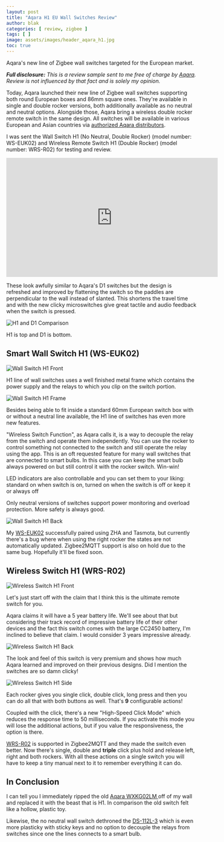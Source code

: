 ```yaml
---
layout: post
title: "Aqara H1 EU Wall Switches Review"
author: blak
categories: [ review, zigbee ]
tags: [ ]
image: assets/images/header_aqara_h1.jpg
toc: true
---
```


Aqara's new line of Zigbee wall switches targeted for the European market.

_**Full disclosure:** This is a review sample sent to me free of charge by [Aqara](https://www.aqara.com/eu/home.html). Review is not influenced by that fact and is solely my opinion._

Today, Aqara launched their new line of Zigbee wall switches supporting both round European boxes and 86mm square ones. They're available in single and double rocker versions, both additionally available as no neutral and neutral options. Alongside those, Aqara bring a wireless double rocker remote switch in the same design. All switches will be available in various European and Asian countries via [authorized Aqara distributors](https://www.aqara.com/en/where-to-buy.html).

I was sent the Wall Switch H1 (No Neutral, Double Rocker) (model number: WS-EUK02) and Wireless Remote Switch H1 (Double Rocker) (model number: WRS-R02) for testing and review.

<iframe width="560" height="315" src="https://www.youtube.com/embed/0b_nviMx3XY?controls=0" title="YouTube video player" frameborder="0" allow="accelerometer; autoplay; clipboard-write; encrypted-media; gyroscope; picture-in-picture" allowfullscreen></iframe>

These look awfully similar to Aqara's D1 switches but the design is refreshed and improved by flattening the switch so the paddles are perpendicular to the wall instead of slanted. This shortens the travel time and with the new clicky microswitches give great tactile and audio feedback when the switch is pressed.

![H1 and D1 Comparison](/assets/images/aqara_h1/comparison.jpg)

H1 is top and D1 is bottom.

## Smart Wall Switch H1 (WS-EUK02)

![Wall Switch H1 Front](/assets/images/aqara_h1/wall_front.jpg)

H1 line of wall switches uses a well finished metal frame which contains the power supply and the relays to which you clip on the switch portion.

![Wall Switch H1 Frame](/assets/images/aqara_h1/wall_frame.jpg)

Besides being able to fit inside a standard 60mm European switch box with or without a neutral line available, the H1 line of switches has even more new features.

"Wireless Switch Function", as Aqara calls it, is a way to decouple the relay from the switch and operate them independently. You can use the rocker to control something not connected to the switch and still operate the relay using the app. This is an oft requested feature for many wall switches that are connected to smart bulbs. In this case you can keep the smart bulb always powered on but still control it with the rocker switch. Win-win!

LED indicators are also controllable and you can set them to your liking: standard on when switch is on, turned on when the switch is off or keep it or always off

Only neutral versions of switches support power monitoring and overload protection. More safety is always good.

![Wall Switch H1 Back](/assets/images/aqara_h1/wall_back.jpg)

My [WS-EUK02](https://zigbee.blakadder.com/Aqara_WS-EUK02.html) successfully paired using ZHA and Tasmota, but currently there's a bug where when using the right rocker the states are not automatically updated. Zigbee2MQTT support is also on hold due to the same bug. Hopefully it'll be fixed soon.

## Wireless Switch H1 (WRS-R02)

![Wireless Switch H1 Front](/assets/images/aqara_h1/aqara_wireless_front.jpg)

Let's just start off with the claim that I think this is the ultimate remote switch for you.

Aqara claims it will have a 5 year battery life. We'll see about that but considering their track record of impressive battery life of their other devices and the fact this switch comes with the large CC2450 battery, I'm inclined to believe that claim. I would consider 3 years impressive already.

![Wireless Switch H1 Back](/assets/images/aqara_h1/aqara_wireless_back.jpg)

The look and feel of this switch is very premium and shows how much Aqara learned and improved on their previous designs. Did I mention the switches are so damn clicky! 

![Wireless Switch H1 Side](/assets/images/aqara_h1/aqara_wireless_side.jpg)

Each rocker gives you single click, double click, long press and then you can do all that with both buttons as well. That's **9** configurable actions!

Coupled with the click, there's a new "High-Speed Click Mode" which reduces the response time to 50 milliseconds. If you activate this mode you will lose the additional actions, but if you value the responsiveness, the option is there.

[WRS-R02](https://zigbee.blakadder.com/Aqara_WRS-R02.html) is supported in Zigbee2MQTT and they made the switch even better. Now there's single, double and **triple** click plus hold and release left, right and both rockers. With all these actions on a single switch you will have to keep a tiny manual next to it to remember everything it can do.

## In Conclusion

I can tell you I immediately ripped the old [Aqara WXKG02LM ](https://zigbee.blakadder.com/Aqara_WXKG02LM_2018.html) off of my wall and replaced it with the beast that is H1. In comparison the old switch felt like a hollow, plastic toy.

Likewise, the no neutral wall switch dethroned the [DS-112L-3](https://zigbee.blakadder.com/Tuya_DS-112L-3.html) which is even more plasticky with sticky keys and no option to decouple the relays from switches since one the lines connects to a smart bulb.